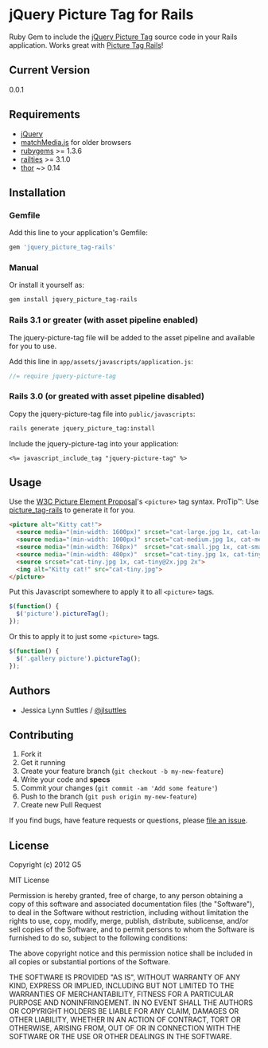 # jQuery Picture Tag for Rails

Ruby Gem to include the [jQuery Picture Tag](https://github.com/G5/jquery-picture-tag) source code in your Rails application.
Works great with [Picture Tag Rails](https://github.com/G5/picture_tag-rails)!


## Current Version

0.0.1


## Requirements

* [jQuery](http://jquery.com)
* [matchMedia.js](https://github.com/paulirish/matchMedia.js) for older browsers
* [rubygems](http://rubygems.org) >= 1.3.6
* [railties](http://rubygems.org/gems/railties) >= 3.1.0
* [thor](http://rubygems.org/gems/thor) ~> 0.14


## Installation

### Gemfile

Add this line to your application's Gemfile:

```ruby
gem 'jquery_picture_tag-rails'
```

### Manual

Or install it yourself as:

```bash
gem install jquery_picture_tag-rails
```

### Rails 3.1 or greater (with asset pipeline enabled)

The jquery-picture-tag file will be added to the asset pipeline and available for you to use. 

Add this line in `app/assets/javascripts/application.js`:

```javascript
//= require jquery-picture-tag
```

### Rails 3.0 (or greated with asset pipeline disabled)

Copy the jquery-picture-tag file into `public/javascripts`:

```bash
rails generate jquery_picture_tag:install
```

Include the jquery-picture-tag into your application: 

```erb
<%= javascript_include_tag "jquery-picture-tag" %>
```


## Usage

Use the [W3C Picture Element Proposal](http://www.w3.org/community/respimg/)'s `<picture>` tag syntax.
ProTip™: Use [picture_tag-rails](https://github.com/G5/picture_tag-rails) to generate it for you.

```html
<picture alt="Kitty cat!">
  <source media="(min-width: 1600px)" srcset="cat-large.jpg 1x, cat-large@2x.jpg 2x">
  <source media="(min-width: 1000px)" srcset="cat-medium.jpg 1x, cat-medium@2x.jpg 2x">
  <source media="(min-width: 768px)"  srcset="cat-small.jpg 1x, cat-small@2x.jpg 2x">
  <source media="(min-width: 480px)"  srcset="cat-tiny.jpg 1x, cat-tiny@2x.jpg 2x">
  <source srcset="cat-tiny.jpg 1x, cat-tiny@2x.jpg 2x">
  <img alt="Kitty cat!" src="cat-tiny.jpg">
</picture>
```

Put this Javascript somewhere to apply it to all `<picture>` tags.

```javascript
$(function() {
  $('picture').pictureTag();
});
```

Or this to apply it to just some `<picture>` tags.

```javascript
$(function() {
  $('.gallery picture').pictureTag();
});
```


## Authors

  * Jessica Lynn Suttles / [@jlsuttles](https://github.com/jlsuttles)


## Contributing

1. Fork it
2. Get it running
3. Create your feature branch (`git checkout -b my-new-feature`)
4. Write your code and **specs**
5. Commit your changes (`git commit -am 'Add some feature'`)
6. Push to the branch (`git push origin my-new-feature`)
7. Create new Pull Request

If you find bugs, have feature requests or questions, please
[file an issue](https://github.com/G5/jquery_picture_tag-rails/issues).


## License

Copyright (c) 2012 G5

MIT License

Permission is hereby granted, free of charge, to any person obtaining
a copy of this software and associated documentation files (the
"Software"), to deal in the Software without restriction, including
without limitation the rights to use, copy, modify, merge, publish,
distribute, sublicense, and/or sell copies of the Software, and to
permit persons to whom the Software is furnished to do so, subject to
the following conditions:

The above copyright notice and this permission notice shall be
included in all copies or substantial portions of the Software.

THE SOFTWARE IS PROVIDED "AS IS", WITHOUT WARRANTY OF ANY KIND,
EXPRESS OR IMPLIED, INCLUDING BUT NOT LIMITED TO THE WARRANTIES OF
MERCHANTABILITY, FITNESS FOR A PARTICULAR PURPOSE AND
NONINFRINGEMENT. IN NO EVENT SHALL THE AUTHORS OR COPYRIGHT HOLDERS BE
LIABLE FOR ANY CLAIM, DAMAGES OR OTHER LIABILITY, WHETHER IN AN ACTION
OF CONTRACT, TORT OR OTHERWISE, ARISING FROM, OUT OF OR IN CONNECTION
WITH THE SOFTWARE OR THE USE OR OTHER DEALINGS IN THE SOFTWARE.
